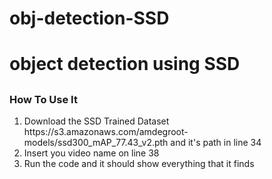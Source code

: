 # obj-detection-SSD
<h1>object detection using SSD<h2>

<h3>How To Use It</h3>
<ol>
  <li>Download the SSD Trained Dataset https://s3.amazonaws.com/amdegroot-models/ssd300_mAP_77.43_v2.pth and it's path in line 34</li>
  <li>Insert you video name on line 38</li>
  <li>Run the code and it should show everything that it finds</li>
</ol>
